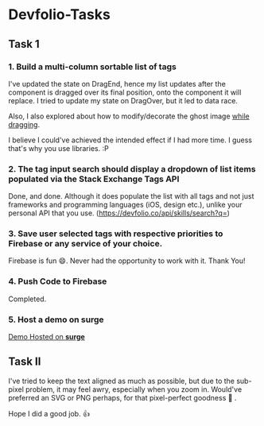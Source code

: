 # Devfolio-Tasks

## Task 1

### 1. Build a multi-column sortable list of tags

I've updated the state on DragEnd, hence my list updates after the component is dragged over its final position, onto the component it will replace. I tried to update my state on DragOver, but it led to data race.

Also, I also explored about how to modify/decorate the ghost image [while dragging](https://kryogenix.org/code/browser/custom-drag-image.html).

I believe I could've achieved the intended effect if I had more time. I guess that's why you use libraries. :P

### 2. The tag input search should display a dropdown of list items populated via the Stack Exchange Tags API

Done, and done. Although it does populate the list with all tags and not just frameworks and programming languages (iOS, design etc.), unlike your personal API that you use. (https://devfolio.co/api/skills/search?q=)


### 3. Save user selected tags with respective priorities to Firebase or any service of your choice.

Firebase is fun :smile:. Never had the opportunity to work with it. Thank You!

### 4. Push Code to Firebase

Completed.

### 5. Host a demo on **surge**
          
[Demo Hosted on **surge**](http://devfolio-task-1.surge.sh/)

## Task II

I've tried to keep the text aligned as much as possible, but due to the sub-pixel problem, it may feel awry, especially when you zoom in. Would've preferred an SVG or PNG perhaps, for that pixel-perfect goodness :rainbow: .

Hope I did a good job. :+1: